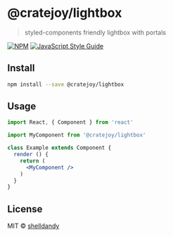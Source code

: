 # @cratejoy/lightbox

> styled-components friendly lightbox with portals

[![NPM](https://img.shields.io/npm/v/@cratejoy/lightbox.svg)](https://www.npmjs.com/package/@cratejoy/lightbox) [![JavaScript Style Guide](https://img.shields.io/badge/code_style-standard-brightgreen.svg)](https://standardjs.com)

## Install

```bash
npm install --save @cratejoy/lightbox
```

## Usage

```jsx
import React, { Component } from 'react'

import MyComponent from '@cratejoy/lightbox'

class Example extends Component {
  render () {
    return (
      <MyComponent />
    )
  }
}
```

## License

MIT © [shelldandy](https://github.com/shelldandy)

